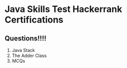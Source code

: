 # Java Skills Test Hackerrank Certifications

## Questions!!!!

1. Java Stack
2. The Adder Class
3. MCQs

